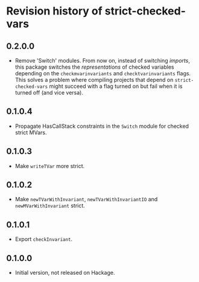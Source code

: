# Revision history of strict-checked-vars

## 0.2.0.0

* Remove 'Switch' modules. From now on, instead of switching _imports_, this
  package switches the _representations_ of checked variables depending on the
  `checkmvarinvariants` and `checktvarinvariants` flags. This solves a problem
  where compiling projects that depend on `strict-checked-vars` might succeed
  with a flag turned on but fail when it is turned off (and vice versa).

## 0.1.0.4

* Propagate HasCallStack constraints in the `Switch` module for checked strict
  MVars.

## 0.1.0.3

* Make `writeTVar` more strict.

## 0.1.0.2

* Make `newTVarWithInvariant`, `newTVarWithInvariantIO` and `newMVarWithInvariant` strict.

## 0.1.0.1

* Export `checkInvariant`.

## 0.1.0.0

* Initial version, not released on Hackage.
